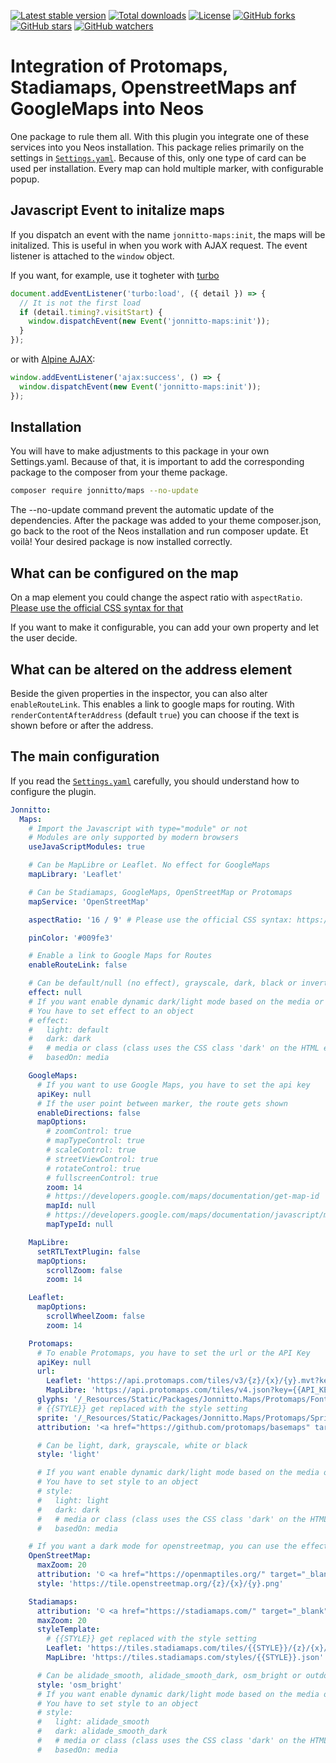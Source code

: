 [![Latest stable version]][packagist] [![Total downloads]][packagist] [![License]][packagist] [![GitHub forks]][fork] [![GitHub stars]][stargazers] [![GitHub watchers]][subscription]

# Integration of Protomaps, Stadiamaps, OpenstreetMaps anf GoogleMaps into Neos

One package to rule them all. With this plugin you integrate one of these services into you Neos installation. This
package relies primarily on the settings in [`Settings.yaml`]. Because of this, only one type of card can be used per
installation. Every map can hold multiple marker, with configurable popup.

## Javascript Event to initalize maps

If you dispatch an event with the name `jonnitto-maps:init`, the maps will be initalized. This is useful in when you
work with AJAX request. The event listener is attached to the `window` object.

If you want, for example, use it togheter with [turbo](https://turbo.hotwired.dev)

```js
document.addEventListener('turbo:load', ({ detail }) => {
  // It is not the first load
  if (detail.timing?.visitStart) {
    window.dispatchEvent(new Event('jonnitto-maps:init'));
  }
});
```

or with [Alpine AJAX](https://alpine-ajax.js.org):

```js
window.addEventListener('ajax:success', () => {
  window.dispatchEvent(new Event('jonnitto-maps:init'));
});
```

## Installation

You will have to make adjustments to this package in your own Settings.yaml.
Because of that, it is important to add the corresponding package to the composer from your theme package.

```bash
composer require jonnitto/maps --no-update
```

The --no-update command prevent the automatic update of the dependencies. After the package was added to your theme composer.json, go back to the root of the Neos installation and run composer update. Et voilà! Your desired package is now installed correctly.

## What can be configured on the map

On a map element you could change the aspect ratio with `aspectRatio`.
[Please use the official CSS syntax for that](https://developer.mozilla.org/en-US/docs/Web/CSS/aspect-ratio)

If you want to make it configurable, you can add your own property and let the user decide.

## What can be altered on the address element

Beside the given properties in the inspector, you can also alter `enableRouteLink`. This enables a link to google maps
for routing. With `renderContentAfterAddress` (default `true`) you can choose if the text is shown before or after the
address.

## The main configuration

If you read the [`Settings.yaml`] carefully, you should understand how to configure the plugin.

```yaml
Jonnitto:
  Maps:
    # Import the Javascript with type="module" or not
    # Modules are only supported by modern browsers
    useJavaScriptModules: true

    # Can be MapLibre or Leaflet. No effect for GoogleMaps
    mapLibrary: 'Leaflet'

    # Can be Stadiamaps, GoogleMaps, OpenStreetMap or Protomaps
    mapService: 'OpenStreetMap'

    aspectRatio: '16 / 9' # Please use the official CSS syntax: https://developer.mozilla.org/en-US/docs/Web/CSS/aspect-ratio

    pinColor: '#009fe3'

    # Enable a link to Google Maps for Routes
    enableRouteLink: false

    # Can be default/null (no effect), grayscale, dark, black or invert
    effect: null
    # If you want enable dynamic dark/light mode based on the media or class
    # You have to set effect to an object
    # effect:
    #   light: default
    #   dark: dark
    #   # media or class (class uses the CSS class 'dark' on the HTML element)
    #   basedOn: media

    GoogleMaps:
      # If you want to use Google Maps, you have to set the api key
      apiKey: null
      # If the user point between marker, the route gets shown
      enableDirections: false
      mapOptions:
        # zoomControl: true
        # mapTypeControl: true
        # scaleControl: true
        # streetViewControl: true
        # rotateControl: true
        # fullscreenControl: true
        zoom: 14
        # https://developers.google.com/maps/documentation/get-map-id
        mapId: null
        # https://developers.google.com/maps/documentation/javascript/maptypes
        mapTypeId: null

    MapLibre:
      setRTLTextPlugin: false
      mapOptions:
        scrollZoom: false
        zoom: 14

    Leaflet:
      mapOptions:
        scrollWheelZoom: false
        zoom: 14

    Protomaps:
      # To enable Protomaps, you have to set the url or the API Key
      apiKey: null
      url:
        Leaflet: 'https://api.protomaps.com/tiles/v3/{z}/{x}/{y}.mvt?key={{API_KEY}}'
        MapLibre: 'https://api.protomaps.com/tiles/v4.json?key={{API_KEY}}'
      glyphs: '/_Resources/Static/Packages/Jonnitto.Maps/Protomaps/Fonts/{fontstack}/{range}.pbf'
      # {{STYLE}} get replaced with the style setting
      sprite: '/_Resources/Static/Packages/Jonnitto.Maps/Protomaps/Sprites/{{STYLE}}'
      attribution: '<a href="https://github.com/protomaps/basemaps" target="_blank" rel="noopener noreferrer nofollow">Protomaps</a> © <a href="https://www.openstreetmap.org/copyright" target="_blank" rel="noopener noreferrer nofollow">OpenStreetMap</a>'

      # Can be light, dark, grayscale, white or black
      style: 'light'

      # If you want enable dynamic dark/light mode based on the media or class
      # You have to set style to an object
      # style:
      #   light: light
      #   dark: dark
      #   # media or class (class uses the CSS class 'dark' on the HTML element)
      #   basedOn: media

    # If you want a dark mode for openstreetmap, you can use the effect setting
    OpenStreetMap:
      maxZoom: 20
      attribution: '© <a href="https://openmaptiles.org/" target="_blank" rel="noopener noreferrer nofollow">OpenMapTiles</a> © <a href="https://www.openstreetmap.org/copyright" target="_blank" rel="noopener noreferrer nofollow">OpenStreetMap</a>'
      style: 'https://tile.openstreetmap.org/{z}/{x}/{y}.png'

    Stadiamaps:
      attribution: '© <a href="https://stadiamaps.com/" target="_blank" rel="noopener noreferrer nofollow">Stadia Maps</a> © <a href="https://openmaptiles.org/" target="_blank" rel="noopener noreferrer nofollow">OpenMapTiles</a> © <a href="https://www.openstreetmap.org/copyright" target="_blank" rel="noopener noreferrer nofollow">OpenStreetMap</a>'
      maxZoom: 20
      styleTemplate:
        # {{STYLE}} get replaced with the style setting
        Leaflet: 'https://tiles.stadiamaps.com/tiles/{{STYLE}}/{z}/{x}/{y}{r}.png'
        MapLibre: 'https://tiles.stadiamaps.com/styles/{{STYLE}}.json'

      # Can be alidade_smooth, alidade_smooth_dark, osm_bright or outdoors
      style: 'osm_bright'
      # If you want enable dynamic dark/light mode based on the media or class
      # You have to set style to an object
      # style:
      #   light: alidade_smooth
      #   dark: alidade_smooth_dark
      #   # media or class (class uses the CSS class 'dark' on the HTML element)
      #   basedOn: media
```

[packagist]: https://packagist.org/packages/jonnitto/maps
[latest stable version]: https://poser.pugx.org/jonnitto/maps/v/stable
[total downloads]: https://poser.pugx.org/jonnitto/maps/downloads
[license]: https://poser.pugx.org/jonnitto/maps/license
[github forks]: https://img.shields.io/github/forks/Jonnitto/Jonnitto.Maps.svg?style=social&label=Fork
[github stars]: https://img.shields.io/github/stars/Jonnitto/Jonnitto.Maps.svg?style=social&label=Stars
[github watchers]: https://img.shields.io/github/watchers/Jonnitto/Jonnitto.Maps.svg?style=social&label=Watch
[fork]: https://github.com/Jonnitto/Jonnitto.Maps/fork
[stargazers]: https://github.com/Jonnitto/Jonnitto.Maps/stargazers
[subscription]: https://github.com/Jonnitto/Jonnitto.Maps/subscription
[`Settings.yaml`]: Configuration/Settings.yaml
